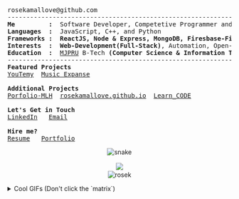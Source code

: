 <pre>
rosekamallove@github.com
--------------------------------------------------------------------------------
<b>Me         :</b>  Software Developer, Competetive Programmer and a Music Enthusiast
<b>Languages  :</b>  JavaScript, C++, and Python
<b>Frameworks :</b>  <b>ReactJS, Node & Express, MongoDB, Firesbase-Firestore and, Django</b>
<b>Interests  :</b>  <b>Web-Development(Full-Stack)</b>, Automation, Open-Source Contribution
<b>Education  :</b>  <a href="http://www.mjpru.ac.in/">MJPRU</a> B-Tech <b>(Computer Science & Information Technology) (2024)</b>
--------------------------------------------------------------------------------
<b>Featured Projects </b>
<a href="https://youtemy.tech/">YouTemy<a>  <a href="https://music-expanse.herokuapp.com/">Music Expanse<a>

<b>Additional Projects</b>
<a href="https://goofy-sammet-fca865.netlify.app/">Porfolio-MLH<a>  <a href="https://rosekamallove.github.io">rosekamallove.github.io<a>  <a href="https://rosekamallove.github.io/Learn_CODE/">Learn_CODE<a>

<b>Let's Get in Touch</b>
<a href="https://linkedin.com/in/rose-kamal-love-1146141b0/">LinkedIn</a>   <a href="mailto:private.rosekamallove@gmail.com">Email</a>

<b>Hire me?</b>
<a href="https://drive.google.com/file/d/16S4zJlCyRrM5e8k66Ng69h0f1Q1aRL04/view">Resume</a>   <a href="https://rosekamallove.vercel.app">Portfolio</a>
</pre>

<!-- Contribution Grid -->
<p align="center">
  <img src="https://github.com/rosekamallove/rosekamallove/blob/output/github-contribution-grid-snake.svg" alt="snake">
</p>

<p align="center" >
  <!-- Contribution Stats -->
  <img align="center" src = "https://github-readme-stats.vercel.app/api?username=rosekamallove&show_icons=true&line_height=27&theme=onedark" >
  <br/>
  <!-- Profile Views Stats -->
  <img align="center" src="https://komarev.com/ghpvc/?username=rosekamallove" alt="rosek" />
</p>


<details closed>
<summary>Cool GIFs (Don't click the `matrix`)</summary>

[![Matrix SVG](https://raw.githubusercontent.com/rodrigograca31/rodrigograca31/master/matrix.svg)](https://www.youtube.com/watch?v=dQw4w9WgXcQ)

![Waves](./assets/bottom-header.svg)


<img align="left" src="https://octodex.github.com/images/nyantocat.gif" width="30%">
<img align="right" src="https://octodex.github.com/images/daftpunktocat-thomas.gif" width="30%">
</details>
